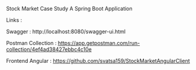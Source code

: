 Stock Market Case Study
  A Spring Boot Application
  
  
Links :

Swagger : http://localhost:8080/swagger-ui.html

Postman Collection : https://app.getpostman.com/run-collection/4ef4ad38427ebbc4c10e

Frontend Angular : https://github.com/svatsa159/StockMarketAngularClient

